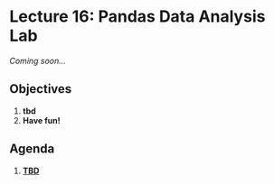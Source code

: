 <!---
{"next":"Lectures_class2/Lecture17.md","title":"Pandas Data Analysis Lab - 10/21"}
-->

# Lecture 16: Pandas Data Analysis Lab

*Coming soon...*

## Objectives

1. **tbd**
2. **Have fun!**

## Agenda

1. **[TBD]()**